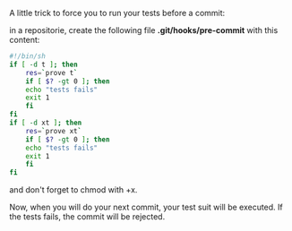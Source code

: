 A little trick to force you to run your tests before a commit:

in a repositorie, create the following file **.git/hooks/pre-commit** with this content:

```sh
#!/bin/sh
if [ -d t ]; then
    res=`prove t`
    if [ $? -gt 0 ]; then
    echo "tests fails"
    exit 1
    fi
fi
if [ -d xt ]; then
    res=`prove xt`
    if [ $? -gt 0 ]; then
    echo "tests fails"
    exit 1
    fi
fi
```

and don't forget to chmod with +x.

Now, when you will do your next commit, your test suit will be executed. If the tests fails, the commit will be rejected.
